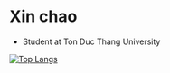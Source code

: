 # Xin chao

- Student at Ton Duc Thang University

[![Top Langs](https://github-readme-stats.vercel.app/api/top-langs/?username=baorlys)](https://github.com/anuraghazra/github-readme-stats)
